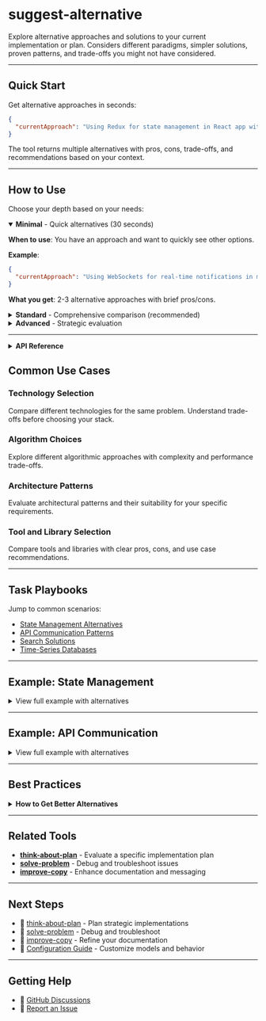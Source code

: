# suggest-alternative

Explore alternative approaches and solutions to your current implementation or plan. Considers different paradigms, simpler solutions, proven patterns, and trade-offs you might not have considered.

---

## Quick Start

Get alternative approaches in seconds:

```json
{
  "currentApproach": "Using Redux for state management in React app with 20 components"
}
```

The tool returns multiple alternatives with pros, cons, trade-offs, and recommendations based on your context.

---

## How to Use

Choose your depth based on your needs:

<details open>
<summary><strong>Minimal</strong> - Quick alternatives (30 seconds)</summary>

**When to use**: You have an approach and want to quickly see other options.

**Example**:

```json
{
  "currentApproach": "Using WebSockets for real-time notifications in mobile app"
}
```

**What you get**: 2-3 alternative approaches with brief pros/cons.

</details>

<details>
<summary><strong>Standard</strong> - Comprehensive comparison (recommended)</summary>

**When to use**: Evaluating technology choices and need detailed trade-off analysis.

**Example**:

```json
{
  "currentApproach": "Using Elasticsearch for product search, costs $500/mo for 100k products",
  "goals": ["Reduce costs", "Maintain search quality"],
  "constraints": ["Team has SQL experience, no Elasticsearch expertise", "Budget: $100/mo"]
}
```

**What you get**:

- 3-5 detailed alternatives with descriptions
- Comprehensive pros and cons for each option
- Trade-off analysis (cost vs performance, complexity vs features)
- Clear recommendations based on your constraints
- Implementation considerations

</details>

<details>
<summary><strong>Advanced</strong> - Strategic evaluation</summary>

**When to use**: Major technology decisions with significant architectural impact.

**Example**:

```json
{
  "currentApproach": "Planning to use PostgreSQL for time-series data, 1M writes/sec, 100GB/day growth",
  "goals": [
    "Handle high write throughput",
    "Cost-effective long-term storage",
    "Fast queries on recent data"
  ],
  "constraints": ["Team knows PostgreSQL well", "Budget: $2k/mo infrastructure", "Cannot lose data"]
}
```

**What you get**:

- Comprehensive architectural alternatives (TimescaleDB, InfluxDB, ClickHouse, hybrid solutions)
- Detailed trade-off matrices (performance, cost, complexity, team expertise)
- Migration paths for each alternative
- Total cost of ownership analysis
- Scalability projections
- Risk assessment for each approach

</details>

---

<details>
<summary><strong>API Reference</strong></summary>

### Parameters

| Parameter         | Type     | Required | Description                                                            |
| ----------------- | -------- | -------- | ---------------------------------------------------------------------- |
| `currentApproach` | string   | Yes      | Your current approach or problem (50-300 words recommended)            |
| `goals`           | string[] | No       | What you're trying to achieve                                          |
| `constraints`     | string[] | No       | Limitations (budget, team skills, time, technology)                    |
| `preferredModel`  | enum     | No       | GPT model: `gpt-5`, `gpt-5-mini`, `gpt-5-nano` (default: `gpt-5-mini`) |

### Response Structure

The tool returns structured alternatives:

1. **Alternative Approaches** (typically 3-5 options)
2. **Pros and Cons** for each alternative
3. **Trade-off Analysis**
4. **Recommendations** based on your context

</details>

## Common Use Cases

### Technology Selection

Compare different technologies for the same problem. Understand trade-offs before choosing your stack.

### Algorithm Choices

Explore different algorithmic approaches with complexity and performance trade-offs.

### Architecture Patterns

Evaluate architectural patterns and their suitability for your specific requirements.

### Tool and Library Selection

Compare tools and libraries with clear pros, cons, and use case recommendations.

---

## Task Playbooks

Jump to common scenarios:

- [State Management Alternatives](#example-state-management)
- [API Communication Patterns](#example-api-communication)
- [Search Solutions](#how-to-use)
- [Time-Series Databases](#how-to-use)

---

## Example: State Management

<details>
<summary>View full example with alternatives</summary>

**Input:**

```json
{
  "currentApproach": "Using Redux for state management in React app",
  "goals": ["Global state management", "Simple developer experience"],
  "constraints": ["Small team", "Simple CRUD app", "20 components"]
}
```

**Response Summary:**

```markdown
## Alternative 1: React Context + useReducer

**Description**: Built-in React solution for global state

**Pros:**

- No external dependencies
- Simpler setup
- Smaller bundle size
- Familiar to React developers

**Cons:**

- Less DevTools support
- Manual optimization needed
- No middleware ecosystem

**Best for**: Small to medium apps, simple state logic

## Alternative 2: Zustand

**Description**: Minimal state management with hooks

**Pros:**

- Much smaller than Redux (1KB vs 45KB)
- Simpler API
- No boilerplate
- Good TypeScript support

**Cons:**

- Smaller ecosystem
- Less mature
- Fewer learning resources

**Best for**: Apps needing global state without Redux complexity

## Alternative 3: Jotai

**Description**: Atomic state management

**Pros:**

- Atomic approach prevents unnecessary re-renders
- Minimal boilerplate
- Good TypeScript support
- Built-in async support

**Cons:**

- Different mental model
- Smaller community
- Learning curve

**Best for**: Performance-critical apps

## Recommendation

For a small CRUD app with 20 components, **Zustand** or **Context + useReducer**
are likely better fits than Redux. Redux adds unnecessary complexity for your scale.

Start with Context + useReducer (zero dependencies), move to Zustand if you
need better performance or more features.
```

</details>

---

## Example: API Communication

<details>
<summary>View full example with alternatives</summary>

**Input:**

```json
{
  "currentApproach": "Using WebSockets for real-time notifications in mobile app",
  "constraints": ["Battery life is a concern", "Connection is intermittent"]
}
```

**Response Summary:**

```markdown
## Alternative 1: Server-Sent Events (SSE)

**Description**: One-way real-time updates from server

**Pros:**

- Better battery life than WebSockets
- Automatic reconnection
- Works over HTTP (simpler infrastructure)
- Simpler than WebSockets

**Cons:**

- One-way only (server → client)
- Limited browser support on older devices
- No binary data support

**Best for**: Notification/update streams where client rarely sends data

## Alternative 2: Push Notifications + Polling

**Description**: OS push notifications with occasional API polling

**Pros:**

- Excellent battery life
- Works with device in background
- Native OS integration
- Reliable delivery

**Cons:**

- Push notification setup complexity
- Polling delay for immediate updates
- Requires FCM/APNS setup

**Best for**: Mobile apps where instant updates aren't critical

## Alternative 3: HTTP Long Polling

**Description**: Client holds request open until server has data

**Pros:**

- Works everywhere (HTTP)
- Better battery than constant polling
- Simple fallback mechanism
- No special infrastructure

**Cons:**

- Higher latency than WebSockets
- More server resources
- Connection management complexity

**Best for**: Apps needing real-time updates with maximum compatibility

## Recommendation

For mobile with intermittent connectivity and battery concerns, \*\*Push Notifications

- periodic polling\*\* is likely the best approach. Use push for important updates,
  poll every 30-60 seconds when app is active.

WebSockets are overkill and drain battery. SSE is better but still drains
battery more than push notifications.
```

</details>

---

## Best Practices

<details>
<summary><strong>How to Get Better Alternatives</strong></summary>

### Describe Your Current Approach Clearly

**Good:**

```json
{
  "current_approach": "Using Elasticsearch for product search, costs $500/mo for 100k products, query time ~100ms"
}
```

**Bad:**

```json
{
  "current_approach": "Using Elasticsearch"
}
```

### 2. Include Constraints in Context

```json
{
  "context": "Budget: $100/mo, Team: 2 developers, No DevOps experience"
}
```

### 3. Mention What You've Already Considered

```json
{
  "constraints": ["Considered PostgreSQL full-text search but concerned about performance"]
}
```

</details>

---

## Related Tools

- **[think-about-plan](./think-about-plan.md)** - Evaluate a specific implementation plan
- **[solve-problem](./solve-problem.md)** - Debug and troubleshoot issues
- **[improve-copy](./improve-copy.md)** - Enhance documentation and messaging

---

## Next Steps

- 📖 [think-about-plan](./think-about-plan.md) - Plan strategic implementations
- 📖 [solve-problem](./solve-problem.md) - Debug and troubleshoot
- 📖 [improve-copy](./improve-copy.md) - Refine your documentation
- 🔧 [Configuration Guide](../configuration.md) - Customize models and behavior

---

## Getting Help

- 💬 [GitHub Discussions](https://github.com/amsv01/kortx-mcp/discussions)
- 🐛 [Report an Issue](https://github.com/amsv01/kortx-mcp/issues)
